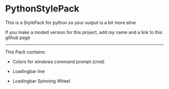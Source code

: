 # PythonStylePack
This is a StylePack for python so your output is a bit more alive

If you make a moded version for this project, add my name and a link to this github page



-------------------------------------

This Pack contains:
- Colors for windows command prompt (cmd)

- Loadingbar line

- Loadingbar Spinning Wheel

